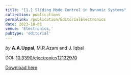 ```yaml
---
title: "[1.] Sliding Mode Control in Dynamic Systems"
collection: publications
permalink: /publication/EditorialElectronics
date: 2023-10-01
venue: 'Electronics,' 
pubtype: 'editorial'
---
```

*by* **A.A.Uppal**, M.R.Azam and J. Iqbal

DOI: [10.3390/electronics12132970](https://doi.org/10.3390/electronics12132970)

[Download here](https://aauppal.github.io/files/EditorialElectronics.pdf)
